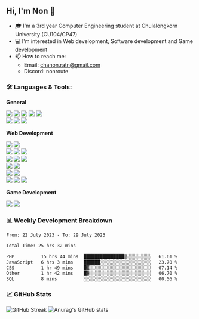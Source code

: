 ## Hi, I'm Non 👋
- 🎓 I'm a 3rd year Computer Engineering student at Chulalongkorn University (CU104/CP47)
- 💻 I'm interested in Web development, Software development and Game development
- 📫 How to reach me: 
  - Email: chanon.ratn@gmail.com
  - Discord: nonroute

### 🛠 Languages & Tools:

**General**

<p>
  <img src="https://img.shields.io/badge/Python-3776AB?logo=Python&logoColor=white&style=flat-square" />
  <img src="https://img.shields.io/badge/C++-00599C?logo=cplusplus&logoColor=white&style=flat-square" />
  <img src="https://img.shields.io/badge/C-A8B9CC?logo=C&logoColor=white&style=flat-square" />
  <img src="https://img.shields.io/badge/Java-C01818?logo=Java&logoColor=white&style=flat-square" />
  <img src="https://img.shields.io/badge/Scala-DC322F?logo=Scala&logoColor=white&style=flat-square" /><br/>
  <img src="https://img.shields.io/badge/GitHub-181717?logo=GitHub&logoColor=white&style=flat-square" />
  <img src="https://img.shields.io/badge/Visual Studio Code-007ACC?logo=Visual+Studio+Code&logoColor=white&style=flat-square" />
  <img src="https://img.shields.io/badge/Google%20Colab-F9AB00?logo=Google%20Colab&logoColor=white&style=flat-square" />
</p>

**Web Development**
<p>
  <img src="https://img.shields.io/badge/HTML-E34F26?logo=HTML5&logoColor=white&style=flat-square" />
  <img src="https://img.shields.io/badge/php-%23777BB4.svg?logo=php&logoColor=white&style=flat-square" /><br/>
  <img src="https://img.shields.io/badge/CSS-1572B6?logo=CSS3&logoColor=white&style=flat-square" />
  <img src="https://img.shields.io/badge/MUI-007FFF?logo=MUI&logoColor=white&style=flat-square" />
  <img src="https://img.shields.io/badge/Tailwind%20CSS-06B6D4?logo=Tailwind%20CSS&logoColor=white&style=flat-square" /><br/>
  <img src="https://img.shields.io/badge/JavaScript-F7DF1E?logo=JavaScript&logoColor=white&style=flat-square" />
  <img src="https://img.shields.io/badge/typescript-%23007ACC?logo=typescript&logoColor=white&style=flat-square" />
  <img src="https://img.shields.io/badge/jquery-%230769AD.svg?logo=jquery&logoColor=white&style=flat-square" /><br/>
  <img src="https://img.shields.io/badge/React-61DAFB?logo=react&logoColor=white&style=flat-square" />
  <img src="https://img.shields.io/badge/next.js-000000?logo=nextdotjs&logoColor=white&style=flat-square" /><br/>
  <img src="https://img.shields.io/badge/Node.js-339933?logo=Node.js&logoColor=white&style=flat-square" />
  <img src="https://img.shields.io/badge/Express-000000?logo=Express&logoColor=white&style=flat-square" /><br/>
  <img src="https://img.shields.io/badge/MongoDB-47A248?logo=MongoDB&logoColor=white&style=flat-square" />
  <img src="https://img.shields.io/badge/MySQL-4479A1?logo=MySQL&logoColor=white&style=flat-square" />
  <img src="https://img.shields.io/badge/Figma-F24E1E?logo=Figma&logoColor=white&style=flat-square" />
</p>

**Game Development**
<p>
  <img src="https://img.shields.io/badge/Unity-000000?logo=Unity&logoColor=white&style=flat-square" />
  <img src="https://img.shields.io/badge/C Sharp-239120?logo=C+Sharp&logoColor=white&style=flat-square" />
</p>

<!--
**Adobe**
<p>
  <img src="https://img.shields.io/badge/Photoshop-31A8FF?logo=Adobe+Photoshop&logoColor=white&style=flat-square" />
  <img src="https://img.shields.io/badge/Lightroom Classic-31A8FF?logo=Adobe+Lightroom Classic&logoColor=white&style=flat-square" />
   <img src="https://img.shields.io/badge/Illustrator-FF9A00?logo=Adobe+Illustrator&logoColor=white&style=flat-square" />
  <img src="https://img.shields.io/badge/Premiere Pro-9999FF?logo=Adobe+Premiere Pro&logoColor=white&style=flat-square" />
</p>

-->
### 📊 Weekly Development Breakdown
<!--START_SECTION:waka-->

```txt
From: 22 July 2023 - To: 29 July 2023

Total Time: 25 hrs 32 mins

PHP          15 hrs 44 mins  ███████████████▒░░░░░░░░░   61.61 %
JavaScript   6 hrs 3 mins    ██████░░░░░░░░░░░░░░░░░░░   23.70 %
CSS          1 hr 49 mins    █▓░░░░░░░░░░░░░░░░░░░░░░░   07.14 %
Other        1 hr 42 mins    █▓░░░░░░░░░░░░░░░░░░░░░░░   06.70 %
SQL          8 mins          ░░░░░░░░░░░░░░░░░░░░░░░░░   00.56 %
```

<!--END_SECTION:waka-->

### 📈 GitHub Stats
![GitHub Streak](https://streak-stats.demolab.com?user=NonRoute&theme=dark&date_format=j%20M%5B%20Y%5D)
![Anurag's GitHub stats](https://github-readme-stats-nonroute.vercel.app/api?username=NonRoute&theme=slateorange&count_private=true&show_icons=true)

<!--
**NonRoute/NonRoute** is a ✨ _special_ ✨ repository because its `README.md` (this file) appears on your GitHub profile.

Here are some ideas to get you started:

- 🔭 I’m currently working on ...
- 🌱 I’m currently learning ...
- 👯 I’m looking to collaborate on ...
- 🤔 I’m looking for help with ...
- 💬 Ask me about ...
- 📫 How to reach me: ...
- 😄 Pronouns: ...
- ⚡ Fun fact: ...
-->
